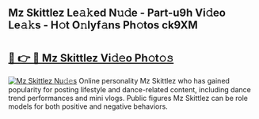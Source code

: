 ## Mz Skittlez Le𝚊𝚔ed N𝚞𝚍e - Part-u9h Vi𝚍eo Le𝚊𝚔s - H𝚘t O𝚗lyf𝚊ns Ph𝚘tos ck9XM

# <h2><a href="http://hf1epe6.feru.top/?c=Mz+Skittlez">🔗 👉 🔴 Mz Skittlez Vi𝚍𝚎o Ph𝚘t𝚘𝚜</a></h2>

[![Mz Skittlez Nu𝚍𝚎s](https://i.imgur.com/0TWrTi3.gif)](http://hf1epe6.feru.top/?c=Mz+Skittlez)
Online personality Mz Skittlez who has gained popularity for posting lifestyle and dance-related content, including dance trend performances and mini vlogs. Public figures Mz Skittlez can be role models for both positive and negative behaviors. 
